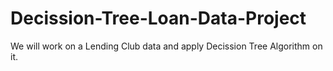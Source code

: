 # Decission-Tree-Loan-Data-Project
We will work on a Lending Club data and apply Decission Tree Algorithm on it.
